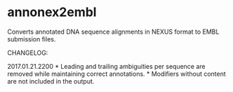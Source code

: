 # annonex2embl
Converts annotated DNA sequence alignments in NEXUS format to EMBL submission files.

CHANGELOG:

2017.01.21.2200
    * Leading and trailing ambiguities per sequence are removed while 
      maintaining correct annotations.
    * Modifiers without content are not included in the output.
